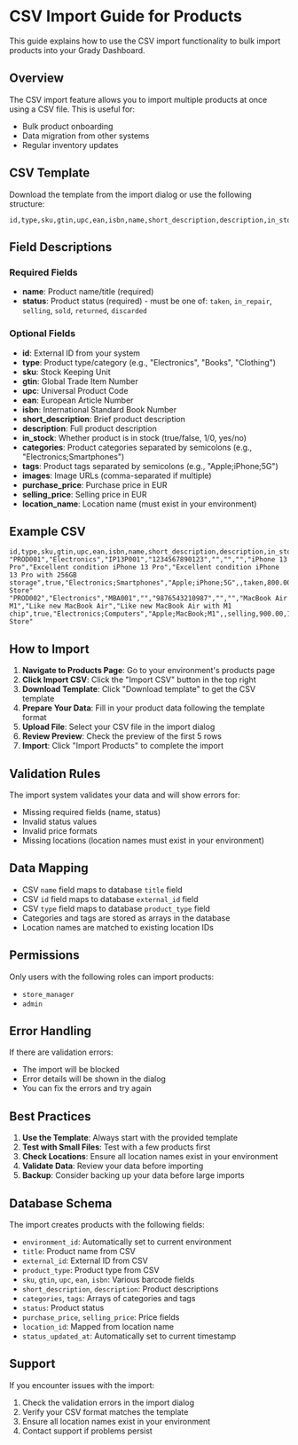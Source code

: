 # CSV Import Guide for Products

This guide explains how to use the CSV import functionality to bulk import
products into your Grady Dashboard.

## Overview

The CSV import feature allows you to import multiple products at once using a
CSV file. This is useful for:

- Bulk product onboarding
- Data migration from other systems
- Regular inventory updates

## CSV Template

Download the template from the import dialog or use the following structure:

```csv
id,type,sku,gtin,upc,ean,isbn,name,short_description,description,in_stock,categories,tags,images,status,purchase_price,selling_price,location_name
```

## Field Descriptions

### Required Fields

- **name**: Product name/title (required)
- **status**: Product status (required) - must be one of: `taken`, `in_repair`,
  `selling`, `sold`, `returned`, `discarded`

### Optional Fields

- **id**: External ID from your system
- **type**: Product type/category (e.g., "Electronics", "Books", "Clothing")
- **sku**: Stock Keeping Unit
- **gtin**: Global Trade Item Number
- **upc**: Universal Product Code
- **ean**: European Article Number
- **isbn**: International Standard Book Number
- **short_description**: Brief product description
- **description**: Full product description
- **in_stock**: Whether product is in stock (true/false, 1/0, yes/no)
- **categories**: Product categories separated by semicolons (e.g.,
  "Electronics;Smartphones")
- **tags**: Product tags separated by semicolons (e.g., "Apple;iPhone;5G")
- **images**: Image URLs (comma-separated if multiple)
- **purchase_price**: Purchase price in EUR
- **selling_price**: Selling price in EUR
- **location_name**: Location name (must exist in your environment)

## Example CSV

```csv
id,type,sku,gtin,upc,ean,isbn,name,short_description,description,in_stock,categories,tags,images,status,purchase_price,selling_price,location_name
"PROD001","Electronics","IP13P001","1234567890123","","","","iPhone 13 Pro","Excellent condition iPhone 13 Pro","Excellent condition iPhone 13 Pro with 256GB storage",true,"Electronics;Smartphones","Apple;iPhone;5G",,taken,800.00,1200.00,"Main Store"
"PROD002","Electronics","MBA001","","9876543210987","","","MacBook Air M1","Like new MacBook Air","Like new MacBook Air with M1 chip",true,"Electronics;Computers","Apple;MacBook;M1",,selling,900.00,1400.00,"Online Store"
```

## How to Import

1. **Navigate to Products Page**: Go to your environment's products page
2. **Click Import CSV**: Click the "Import CSV" button in the top right
3. **Download Template**: Click "Download template" to get the CSV template
4. **Prepare Your Data**: Fill in your product data following the template
   format
5. **Upload File**: Select your CSV file in the import dialog
6. **Review Preview**: Check the preview of the first 5 rows
7. **Import**: Click "Import Products" to complete the import

## Validation Rules

The import system validates your data and will show errors for:

- Missing required fields (name, status)
- Invalid status values
- Invalid price formats
- Missing locations (location names must exist in your environment)

## Data Mapping

- CSV `name` field maps to database `title` field
- CSV `id` field maps to database `external_id` field
- CSV `type` field maps to database `product_type` field
- Categories and tags are stored as arrays in the database
- Location names are matched to existing location IDs

## Permissions

Only users with the following roles can import products:

- `store_manager`
- `admin`

## Error Handling

If there are validation errors:

- The import will be blocked
- Error details will be shown in the dialog
- You can fix the errors and try again

## Best Practices

1. **Use the Template**: Always start with the provided template
2. **Test with Small Files**: Test with a few products first
3. **Check Locations**: Ensure all location names exist in your environment
4. **Validate Data**: Review your data before importing
5. **Backup**: Consider backing up your data before large imports

## Database Schema

The import creates products with the following fields:

- `environment_id`: Automatically set to current environment
- `title`: Product name from CSV
- `external_id`: External ID from CSV
- `product_type`: Product type from CSV
- `sku`, `gtin`, `upc`, `ean`, `isbn`: Various barcode fields
- `short_description`, `description`: Product descriptions
- `categories`, `tags`: Arrays of categories and tags
- `status`: Product status
- `purchase_price`, `selling_price`: Price fields
- `location_id`: Mapped from location name
- `status_updated_at`: Automatically set to current timestamp

## Support

If you encounter issues with the import:

1. Check the validation errors in the import dialog
2. Verify your CSV format matches the template
3. Ensure all location names exist in your environment
4. Contact support if problems persist

